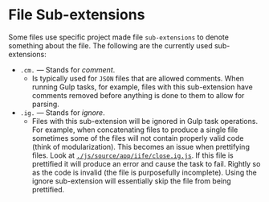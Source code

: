 # File Sub-extensions

Some files use specific project made file `sub-extensions` to denote something about the file. The following are the currently used sub-extensions:

- `.cm.` &mdash; Stands for _comment_.
	- Is typically used for `JSON` files that are allowed comments. When running Gulp tasks, for example, files with this sub-extension have comments removed before anything is done to them to allow for parsing.
- `.ig.` &mdash; Stands for _ignore_. 
	- Files with this sub-extension will be ignored in Gulp task operations. For example, when concatenating files to produce a single file sometimes some of the files will not contain properly valid code (think of modularization). This becomes an issue when prettifying files. Look at [`./js/source/app/iife/close.ig.js`](/js/source/app/iife/close.ig.js). If this file is prettified it will produce an error and cause the task to fail. Rightly so as the code is invalid (the file is purposefully incomplete). Using the ignore sub-extension will essentially skip the file from being prettified.
